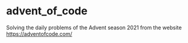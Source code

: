# advent_of_code

Solving the daily problems of the Advent season 2021 from the website https://adventofcode.com/